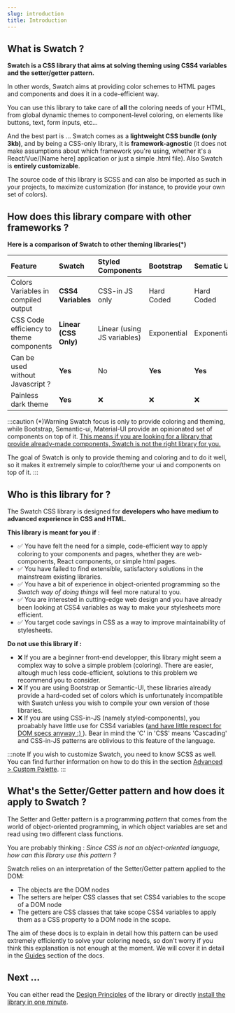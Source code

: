 ```yaml
---
slug: introduction
title: Introduction
---
```


## What is Swatch ?

**Swatch is a CSS library that aims at solving theming using CSS4 variables and the setter/getter pattern.**

In other words, Swatch aims at providing color schemes to HTML pages and components and does it in a code-efficient way. 

You can use this library to take care of **all** the coloring needs of your HTML, from global dynamic themes to component-level coloring, on elements like buttons, text, form inputs, etc...

And the best part is ... Swatch comes as a **lightweight CSS bundle (only 3kb)**, and by being a CSS-only library, it is **framework-agnostic** (it does not make assumptions about which framework you're using, whether it's a React/Vue/[Name here] application or just a simple .html file). Also Swatch is **entirely customizable**.


The source code of this library is SCSS and can also be imported as such in your projects, to maximize customization (for instance, to provide your own set of colors). 

## How does this library compare with other frameworks ?

**Here is a comparison of Swatch to other theming libraries(*)**

| Feature | Swatch | Styled Components | Bootstrap | Sematic UI | Material UI |
| :----- | :----- | :---- | :----- | :----- | :----- |
| Colors Variables in compiled output | <span class='x-green c-x'><strong>CSS4 Variables</strong></span> | <span class='x-warning c-x'>CSS-in JS only</span> | <span class='x-red c-x'>Hard Coded</span> | <span class='x-red c-x'>Hard Coded</span> | <span class='x-warning c-x'>CSS-in-JS only</span> |
| CSS Code efficiency to theme components | <span class='x-green c-x'><strong>Linear (CSS Only)</strong></span> | <span class='x-warning c-x'>Linear (using JS variables)</span> | <span class='x-red c-x'>Exponential</span> | <span class='x-red c-x'>Exponential</span> | <span class='x-warning c-x'>Linear (using JS variables)</span> |
| Can be used without Javascript ? | <span class='x-green c-x'><strong>Yes</strong></span> | <span class='x-red c-x'>No</span> | <span class='x-green c-x'><strong>Yes</strong></span> |<span class='x-green c-x'><strong>Yes</strong></span> |<span class='x-red c-x'>No</span> |
| Painless dark theme | <span class='x-green c-x'><strong>Yes</strong></span> | <span class='x-red c-x'>❌</span> | <span class='x-red c-x'>❌</span> | <span class='x-red c-x'>❌</span> | <span class='x-red c-x'>❌</span> | <span class='x-red c-x'>❌</span> |

:::caution (*)Warning
Swatch focus is only to provide coloring and theming, while Bootstrap, Semantic-ui, Material-UI provide an opinionated set of components on top of it. <ins>This means if you are looking for a library that provide already-made components, Swatch is not the right library for you.</ins> 

The goal of Swatch is only to provide theming and coloring and to do it well, so it makes it extremely simple to color/theme your ui and components on top of it.
:::

## Who is this library for ?

The Swatch CSS library is designed for **developers who have medium to advanced experience in CSS and HTML**. 

**This library is meant for you if** :
+ ✅ You have felt the need for a simple, code-efficient way to apply coloring to your components and pages, whether they are web-components, React components, or simple html pages.
+ ✅ You have failed to find extensible, satisfactory solutions in the mainstream existing libraries.
+ ✅ You have a bit of experience in object-oriented programming so the _Swatch way of doing things_ will feel more natural to you.
+ ✅ You are interested in cutting-edge web design and you have already been looking at CSS4 variables as way to make your stylesheets more efficient.
+ ✅ You target code savings in CSS as a way to improve maintainability of stylesheets.

**Do not use this library if :**
+ ❌ If you are a beginner front-end developper, this library might seem a complex way to solve a simple problem (coloring). There are easier, altough much less code-efficient, solutions to this problem we recommend you to consider.
+ ❌ If you are using Bootstrap or Semantic-UI, these libraries already provide a hard-coded set of colors which is unfortunately incompatible with Swatch unless you wish to compile your own version of those libraries.
+ ❌ If you are using CSS-in-JS (namely styled-components), you proabably have little use for CSS4 variables ([and have little respect for DOM specs anyway :) ](https://gomakethings.com/whats-wrong-with-css-in-js/)). Bear in mind the 'C' in 'CSS' means 'Cascading' and CSS-in-JS patterns are oblivious to this feature of the language.


:::note
If you wish to customize Swatch, you need to know SCSS as well. You can find further information on how to do this in the section [Advanced > Custom Palette](./advanced-custom-palette).
:::

## What's the Setter/Getter pattern and how does it apply to Swatch ?

The Setter and Getter pattern is a programming _pattern_ that comes from the world of object-oriented programming, in which object variables are set and read using two different class functions. 


You are probably thinking : _Since CSS is not an object-oriented language, how can this library use this pattern ?_

Swatch relies on an interpretation of the Setter/Getter pattern applied to the DOM:
+ The objects are the DOM nodes
+ The setters are helper CSS classes that set CSS4 variables to the scope of a DOM node
+ The getters are CSS classes that take scope CSS4 variables to apply them as a CSS property to a DOM node in the scope. 

The aim of these docs is to explain in detail how this pattern can be used extremely efficiently to solve your coloring needs, so don't worry if you think this explanation is not enough at the moment. We will cover it in detail in the [Guides](./guides-setters-getters) section of the docs.

## Next ...

You can either read the [Design Principles](./design-principles) of the library or directly [install the library in one minute](./getting-started-quick-install).
<!---
## What problems does swatch prevent ?

Here is a list of problems Swatch will prevent you from having. If you recognize some of this examples, you might find this library interesting to your use-case. 

### 

### Having to take time and effort to write the classes for all color/component combinations -> One class is enough thanks to the setter/getter pattern




--- 

-->




